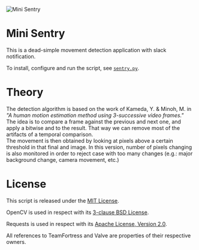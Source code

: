 ![Mini Sentry](http://wiki.teamfortress.com/w/images/e/ea/Red_Mini_Sentry.png)

# Mini Sentry

This is a dead-simple movement detection application with slack notification.

To install, configure and run the script, see [`sentry.py`](https://github.com/nobe4/mini-sentry/blob/master/sentry.py).

# Theory
The detection algorithm is based on the work of Kameda, Y. & Minoh, M. in *"A human motion estimation method using 3-successive video frames."*  
The idea is to compare a frame against the previous and next one, and apply a bitwise and to the result. That way we can remove most of the artifacts of a temporal comparison.  
The movement is then obtained by looking at pixels above a certain threshold in that final and image. In this version, number of pixels changing is also monitored in order to reject case with too many changes (e.g.: major background change, camera movement, etc.)

# License

This script is released under the [MIT License](https://github.com/nobe4/mini-sentry/blob/master/LICENSE).

OpenCV is used in respect with its [3-clause BSD License](http://opencv.org/license.html).

Requests is used in respect with its [Apache License, Version 2.0](http://docs.python-requests.org/en/master/user/intro/#requests-license).

All references to TeamFortress and Valve are properties of their respective owners.
